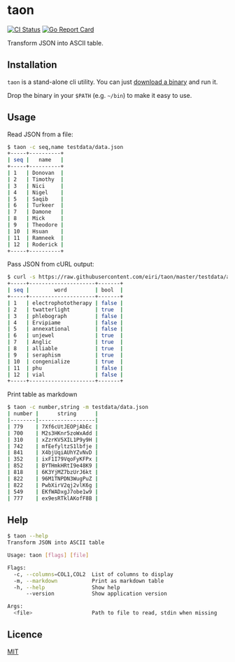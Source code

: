 # taon
[![CI Status](https://github.com/eiri/taon/actions/workflows/test.yaml/badge.svg)](https://github.com/eiri/taon/actions/workflows/test.yaml)
[![Go Report Card](https://goreportcard.com/badge/github.com/eiri/taon)](https://goreportcard.com/report/github.com/eiri/taon)

Transform JSON into ASCII table.

## Installation

`taon` is a stand-alone cli utility. You can just [download a binary](https://github.com/eiri/taon/releases) and run it.

Drop the binary in your `$PATH` (e.g. `~/bin`) to make it easy to use.

## Usage

Read JSON from a file:
```bash
$ taon -c seq,name testdata/data.json
+-----+----------+
| seq |   name   |
+-----+----------+
| 1   | Donovan  |
| 2   | Timothy  |
| 3   | Nici     |
| 4   | Nigel    |
| 5   | Saqib    |
| 6   | Turkeer  |
| 7   | Damone   |
| 8   | Mick     |
| 9   | Theodore |
| 10  | Hsuan    |
| 11  | Ramneek  |
| 12  | Roderick |
+-----+----------+
```

Pass JSON from cURL output:
```bash
$ curl -s https://raw.githubusercontent.com/eiri/taon/master/testdata/array.json | taon -c seq,word,bool
+-----+---------------------+-------+
| seq |        word         | bool  |
+-----+---------------------+-------+
| 1   | electrophototherapy | false |
| 2   | twatterlight        | true  |
| 3   | phlebograph         | false |
| 4   | Ervipiame           | false |
| 5   | annexational        | false |
| 6   | unjewel             | true  |
| 7   | Anglic              | true  |
| 8   | alliable            | true  |
| 9   | seraphism           | true  |
| 10  | congenialize        | true  |
| 11  | phu                 | false |
| 12  | vial                | false |
+-----+---------------------+-------+
```

Print table as markdown
```bash
$ taon -c number,string -m testdata/data.json
| number |      string      |
|--------|------------------|
| 779    | 7Xf6cUtJEOPjAbEc |
| 700    | M2s3HKnr5zoWxAdd |
| 310    | xZzrKV5XIL1P9y9H |
| 742    | mfEefyltzS1lbfje |
| 841    | X4bjUqiAUhYZvNvD |
| 352    | ixF1I79VqoFyKFPx |
| 852    | BYTHmkHRtI9e48K9 |
| 818    | 6K3YjMZ7bzUrJ6kt |
| 822    | 96M1TNPDN3WugPuZ |
| 822    | PwbXirV2qj2vlK6g |
| 549    | EKfWADxgJ7obe1w9 |
| 777    | ex9esRTklAKofF8B |
```

## Help
```bash
$ taon --help
Transform JSON into ASCII table

Usage: taon [flags] [file]

Flags:
  -c, --columns=COL1,COL2  List of columns to display
  -m, --markdown           Print as markdown table
  -h, --help               Show help
      --version            Show application version

Args:
  <file>                   Path to file to read, stdin when missing
```

## Licence

[MIT](https://github.com/eiri/taon/blob/master/LICENSE)

